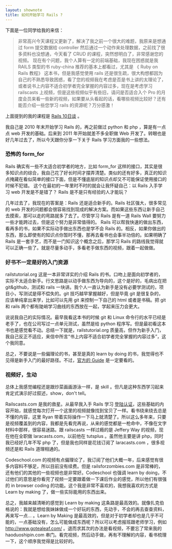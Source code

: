 ```yaml
---
layout: shownote
title: 如何开始学习 Rails ?
---
```

下面是一位同学给我的来信：

>非常高兴今天课程又更新了，解决了我之前一个很大的难题，我原来是想通过 form 提交数据给 controller 然后通过一个动作来处理数据，之前找了很多资料也没想通，今天看了 CRUD 的课程，突然想明白了，非常感谢您的视频。
现在有个问题，我个人算有一定的前端基础，我现在困惑就是我 RAILS 类型的书 ruby-china 推荐的基本上都看过，尤其是 《 Ruby on Rails 教程》 这本书，但是我感觉使用 rails 还是很生疏，很大构想都因为自己的不熟悉导致困惑，看了您的视频我在考虑是否是书上讲的太理论了，或者说书上内容不适合初学者完全掌握的内容过多，现在是考虑学习 railscasts 上视频，但是这些视频似乎有些旧，请问是否适合入个 Pro 的月度会员来看一些新的视频，如果要从头看起的话，看哪些视频比较好？还有能否介绍一些您学习 rails 的资源呢？万分感激！‍

上面提到的我的课程是 [Rails 10日谈](http://haoqicat.com/happypeter/rails10-ri-tan) 。

我自己是 2010 年末开始学习 Rails 的，再之前做过 python 和 php ，算是有一点点 web 开发的基础。后来到 2011 年开始就差不多全职做 Web 开发了。转眼也是好几年过去了，所以今天跟你分享一下关于 Rails 学习方面我的一些想法。

### 恐怖的 form_for

Rails 确实有一些不太适合初学者的地方，比如 form_for 这样的接口，其实是很多知识点的综合，我自己花了好长时间才摆弄清楚。类似的还有好多，真正的知识点掩藏在看似简单的接口下面，但是不懂底层的知识点却又不可能保证使用接口的时候不犯错。
这个在最初的一年里时不时的就会让我怀疑自己：以 Rails 入手学习 web 开发是不是错了？ Rails 是不是只有经验的人才能玩？

几年过去了，我现在的答案是：Rails 还是适合新手的。Rails 社区强大，很多常见的 web 开发的问题都会很容易找到现成的解决方案。而如果这些东西让新手自己去摸索，那可以走的弯路就多了去了。尽管学习 Rails 是有一道 Rails Wall 要努力一些才能跨过去，但是这个努力是非常值得的。 Rails 可以帮我快速的做出东西，看再多的书，如果不实际动手做出东西也是学不会 Rails 的。相反，如果你做出的东西，那么即使有的知识点你暂时不懂，那再去看书也会事半功倍的。如果明确了 Rails 是一套手艺，而不是一门知识这个概念之后，那学习 Rails 的路线我觉得就可以正确一些了。就是尽量多动手，多看老手做东西的视频，跟着一起做做。

### 好书不一定是好的入门资源

railstutorial.org 这是一本非常详实的介绍 Rails 的书。口吻上是面向初学者的，实际不太适合新手。行文思路是以动手做东西为导向的，这个是好的，毛病出在把 git&github，测试和 rails 一块讲。我个人一直认为新手是没有必要学测试的，项目小，写测试是得不偿失的。git 技巧越早掌握越好，但是毕竟 git 是很复杂的，应该单纯拿出来学，比如可以先用 git 来控制一下自己的 html 或者是书稿。把 git 和 rails 两个都有陡峭学习曲线的东西放在一起，学起来压力会更大。

说说我自己的实际情况。最早我看这本书的时候 git 和 Linux 命令行的水平已经是老手了，也在公司写过一点单元测试，虽然是给 python 程序写。但是最初看这本书也是感觉看不动。总结一下就是，railstutorial.org 质量高，但作为新手入门，我自己反正不适应，来信中所言“书上内容不适合初学者完全掌握的内容过多”，这个我同意。

总之，不要说是一些偏理论的书，甚至是真的 learn by doing 的书，我觉得也不见得是新手入门的最好路径。不过，[官方的 Guide](http://guides.rubyonrails.org/) 是一定要看的。

### 视频好，生动
总体上我感觉编程还是跟炒菜画画游泳一样，是 skill 。但凡是这种东西学习起来肯定式演示好过叙述，show，don't tell。

Railscasts.com 是我的救星。从最早我入手 Rails 学习 [登陆认证](http://railscasts.com/episodes/250-authentication-from-scratch-revised)，这些基础的内容开始，就感觉每次打开一个这里的视频就像找到宝贝了一样。看书绕来绕去总是不懂的内容，这里 Ryan 带着实际操作一下马上就清楚了。所以这么多年来，只要是视频覆盖到的内容，我都是先看完再说，从来的感觉都是一枪命中，不像在文字材料中那样，很容易迷路。跟 railscasts 一样过瘾的是 Jeffery Way 的视频，现在他在全职做 laracasts.com，以前他在 tutsplus 。虽然他主要是讲 php，同时我已经好几年不写 php 了，但是我也同样是花钱订阅了 laracasts.com ，很多视频还是和 Rails 道理相通的。

Codeschool.com 的视频有点偏理论了，我订阅了他们大概一年，后来感觉有很多内容料不够足，所以目前没有续费。但是 railsforzombies.com 是非常棒的，还有他们的其他的一些视频也是非常好。Codeschool 也强调 learn by doing，不过他们的意思是你看完了视频一定要跟着做一下课后作业的感觉，所以他们有很强的 in browser coding 的功能。这个我是非常不喜欢的，我想我喜欢的方式是 Learn by making 了，做一些实际能用的东西出来。

总之，我越来越清晰的感觉到 Learn by making 这条路是最高效的。就像扎克伯格说的：我就是想给我妹妹做成一个好玩的东西，先动手，不会的再去查查资料，再来写一点... 。Learn by Making 是最高效的，但是对于初学者却也是几乎不可能的，一点基础没有，怎么可能做成东西呢？所以可以考虑报班跟老师学习，例如 http://www.gotealeaf.com/ 。退而求其次的办法是看视频，不要忘了常来我的 haoduoshipin.com 串门。看完视频，然后动手做，再有不理解的内容，看书梳理一下，这个顺序我觉得是比较好的。
